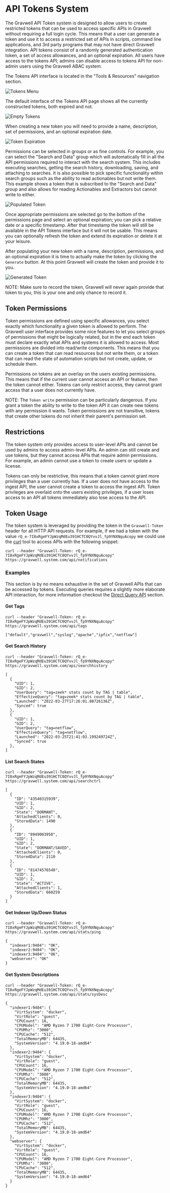 # API Tokens System

The Gravwell API Token system is designed to allow users to create restricted tokens that can be used to access specific APIs in Gravwell without requiring a full login cycle.  This means that a user can generate a token and use it to access a restricted set of APIs in scripts, command line applications, and 3rd party programs that may not have direct Gravwell integration.  API tokens consist of a randomly generated authentication token, a set of access allowances, and an optional expiration.  All users have access to the tokens API; admins can disable access to tokens API for non-admin users using the Gravwell ABAC system.

The Tokens API interface is located in the "Tools & Resources" navigation section.

![Tokens Menu](section.png)

The default interface of the Tokens API page shows all the currently constructed tokens, both expired and not.

![Empty Tokens](empty.png)

When creating a new token you will need to provide a name, description, set of permissions, and an optional expiration date.

![Token Expiration](expires.png)

Permissions can be selected in groups or as fine controls.  For example, you can select the "Search and Data" group which will automatically fill in all the API permissions required to interact with the search system.  This includes executing searches, getting the search history, downloading, saving, and attaching to searches.  It is also possible to pick specific functionality within search groups such as the ability to read actionables but not write them.  This example shows a token that is subscribed to the "Search and Data" group and also allows for reading Actionables and Extractors but cannot write to either.

![Populated Token](populated.png)

Once appropriate permissions are selected go to the bottom of the permissions page and select an optional expiration; you can pick a relative date or a specific timestamp.  After that timestamp the token will still be available in the API Tokens interface but it will not be usable.  This means you can optionally refresh the token and extend its expiration or delete it at your leisure.

After populating your new token with a name, description, permissions, and an optional expiration it is time to actually make the token by clicking the `Generate` button.  At this point Gravwell will create the token and provide it to you.

![Generated Token](popup.png)

NOTE: Make sure to record the token, Gravwell will never again provide that token to you, this is your one and only chance to record it.

## Token Permissions

Token permissions are defined using specific allowances, you select exactly which functionality a given token is allowed to perform.  The Gravwell user interface provides some nice features to let you select groups of permissions that might be logically related, but in the end each token must declare exactly what APIs and systems it is allowed to access.  Most permissions are divided into read/write components.  This means that you can create a token that can read resources but not write them, or a token that can read the state of automation scripts but not create, update, or schedule them.

Permissions on tokens are an overlay on the users existing permissions.  This means that if the current user cannot access an API or feature, then the token cannot either.  Tokens can only restrict access, they cannot grant access that a user does not currently have.

NOTE: The `Token write` permission can be particularly dangerous. If you grant a token the ability to write to the token API it can create new tokens with any permission it wants.  Token permissions are not transitive, tokens that create other tokens do not inherit their parent's permission set.

## Restrictions

The token system only provides access to user-level APIs and cannot be used by admins to access admin-level APIs.  An admin can still create and use tokens, but they cannot access APIs that require admin permissions.  For example, an admin cannot use a token to create users or update a license.

Tokens can only be restrictive, this means that a token cannot grant more privileges than a user currently has.  If a user does not have access to the ingest API, the user cannot create a token to access the ingest API.  Token privileges are overlaid onto the users existing privileges, if a user loses access to an API all tokens immediately also lose access to the API.

## Token Usage

The token system is leveraged by providing the token in the `Gravwell-Token` header for all HTTP API requests.  For example, if we had a token with the value `rQ_e-7I8xRgeFYJpWzqMdEu391HCTC0QYvvJl_fp9YNXNquAcopy` we could use the [curl](https://curl.se/) tool to access APIs with the following snippet:

```
curl --header "Gravwell-Token: rQ_e-7I8xRgeFYJpWzqMdEu391HCTC0QYvvJl_fp9YNXNquAcopy" https://gravwell.system.com/api/notifications
```

### Examples

This section is by no means exhaustive in the set of Gravwell APIs that can be accessed by tokens.  Executing queries requires a slightly more elaborate API interaction, for more information checkout the [Direct Query API](/search/directquery/directquery.md) section.

#### Get Tags

```
curl --header "Gravwell-Token: rQ_e-7I8xRgeFYJpWzqMdEu391HCTC0QYvvJl_fp9YNXNquAcopy" https://gravwell.system.com/api/tags
```

```
["default","gravwell","syslog","apache","ipfix","netflow"]
```

#### Get Search History

```
curl --header "Gravwell-Token: rQ_e-7I8xRgeFYJpWzqMdEu391HCTC0QYvvJl_fp9YNXNquAcopy" https://gravwell.system.com/api/searchhistory
```

```
[
  {
    "UID": 1,
    "GID": 2,
    "UserQuery": "tag=zeek* stats count by TAG | table",
    "EffectiveQuery": "tag=zeek* stats count by TAG | table",
    "Launched": "2022-03-27T17:26:01.88726136Z",
    "Synced": true
  },
  {
    "UID": 1,
    "GID": 2,
    "UserQuery": "tag=netflow",
    "EffectiveQuery": "tag=netflow",
    "Launched": "2022-03-25T21:41:03.199249724Z",
    "Synced": true
  },
]
```

#### List Search States

```
curl --header "Gravwell-Token: rQ_e-7I8xRgeFYJpWzqMdEu391HCTC0QYvvJl_fp9YNXNquAcopy" https://gravwell.system.com/api/searchctrl
```

```
[
  {
    "ID": "43540315939",
    "UID": 1,
    "GID": 2,
    "State": "DORMANT",
    "AttachedClients": 0,
    "StoredData": 1490
  },
  {
    "ID": "8949003950",
    "UID": 1,
    "GID": 2,
    "State": "DORMANT/SAVED",
    "AttachedClients": 0,
    "StoredData": 2110
  },
  {
    "ID": "81474576548",
    "UID": 1,
    "GID": 2,
    "State": "ACTIVE",
    "AttachedClients": 1,
    "StoredData": 660259
  }
]
```

#### Get Indexer Up/Down Status

```
curl --header "Gravwell-Token: rQ_e-7I8xRgeFYJpWzqMdEu391HCTC0QYvvJl_fp9YNXNquAcopy" https://gravwell.system.com/api/stats/ping
```

```
{
  "indexer1:9404": "OK",
  "indexer2:9404": "OK",
  "indexer3:9404": "OK",
  "webserver": "OK"
}
```

#### Get System Descriptions

```
curl --header "Gravwell-Token: rQ_e-7I8xRgeFYJpWzqMdEu391HCTC0QYvvJl_fp9YNXNquAcopy" https://gravwell.system.com/api/stats/sysDesc
```

```
{
  "indexer1:9404": {
    "VirtSystem": "docker",
    "VirtRole": "guest",
    "CPUCount": 16,
    "CPUModel": "AMD Ryzen 7 1700 Eight-Core Processor",
    "CPUMhz": "3000",
    "CPUCache": "512",
    "TotalMemoryMB": 64435,
    "SystemVersion": "4.19.0-18-amd64"
  },
  "indexer2:9404": {
    "VirtSystem": "docker",
    "VirtRole": "guest",
    "CPUCount": 16,
    "CPUModel": "AMD Ryzen 7 1700 Eight-Core Processor",
    "CPUMhz": "3000",
    "CPUCache": "512",
    "TotalMemoryMB": 64435,
    "SystemVersion": "4.19.0-18-amd64"
  },
  "indexer3:9404": {
    "VirtSystem": "docker",
    "VirtRole": "guest",
    "CPUCount": 16,
    "CPUModel": "AMD Ryzen 7 1700 Eight-Core Processor",
    "CPUMhz": "3000",
    "CPUCache": "512",
    "TotalMemoryMB": 64435,
    "SystemVersion": "4.19.0-18-amd64"
  },
  "webserver": {
    "VirtSystem": "docker",
    "VirtRole": "guest",
    "CPUCount": 16,
    "CPUModel": "AMD Ryzen 7 1700 Eight-Core Processor",
    "CPUMhz": "3000",
    "CPUCache": "512",
    "TotalMemoryMB": 64435,
    "SystemVersion": "4.19.0-18-amd64"
  }
}
```

